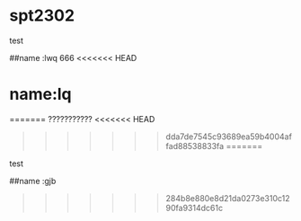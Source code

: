 # spt2302
test

##name :lwq 666
<<<<<<< HEAD


# name:lq
=======
???????????
<<<<<<< HEAD
>>>>>>> dda7de7545c93689ea59b4004affad88538833fa
=======


test

##name :gjb

>>>>>>> 284b8e880e8d21da0273e310c1290fa9314dc61c
